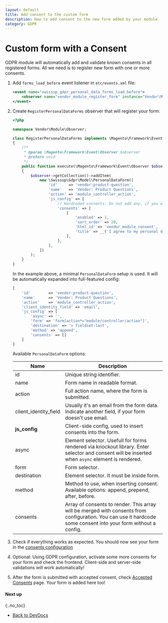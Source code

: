 ```yaml
---
layout: default
title: Add consent to the custom form
description: How to add consent to the new form added by your module
category: GDPR
---
```


# Custom form with a Consent

GDPR module will automatically add and validate known consents in all
registered forms. All we need is to register new form with one or more consents.

 1. Add `forms_load_before` event listener in `etc/events.xml` file:

    ```xml
    <event name="swissup_gdpr_personal_data_forms_load_before">
        <observer name="vendor_module_register_form" instance="Vendor\Module\Observer\RegisterPersonalDataForms" />
    </event>
    ```

 2. Create `RegisterPersonalDataForms` observer that will register your form:

    ```php
    <?php

    namespace Vendor\Module\Observer;

    class RegisterPersonalDataForms implements \Magento\Framework\Event\ObserverInterface
    {
        /**
         * @param \Magento\Framework\Event\Observer $observer
         * @return void
         */
        public function execute(\Magento\Framework\Event\Observer $observer)
        {
            $observer->getCollection()->addItem(
                new \Swissup\Gdpr\Model\PersonalDataForm([
                    'id'     => 'vendor:product-question',
                    'name'   => 'Vendor: Product Questions',
                    'action' => 'module_controller_action',
                    'js_config' => [
                        // Hardcoded consents. Do not add any, if you wish to control them from the configuration
                        'consents' => [
                            [
                                'enabled' => 1,
                                'sort_order' => 20,
                                'html_id' => 'vendor_module_consent',
                                'title' => __('I agree to my personal data being stored and used to display my questions on the site'),
                            ],
                        ],
                    ],
                ])
            );
        }
    }
    ```

    In the example above, a minimal `PersonalDataForm` setup is used. It will be
    automatically expanded into full-featured config:

    ```php
    [
        'id'        => 'vendor:product-question',
        'name'      => 'Vendor: Product Questions',
        'action'    => 'module_controller_action',
        'client_identity_field' => 'email',
        'js_config' => [
            'async' => '',
            'form' => 'form[action*="module/controller/action"]',
            'destination' => '> fieldset:last',
            'method' => 'append',
            'consents' => []
        ]
    ]
    ```

    Available `PersonalDataForm` options:

    Name            | Description
    ----------------|------------
    id              | Unique string identifier.
    name            | Form name in readable format.
    action          | Full action name, where the form is submitted.
    client_identity_field | Usually it's an email from the form data. Indicate another field, if your form doesn't use email.
    **js_config**   | Client-side config, used to insert consents into the form.
    async           | Element selector. Usefull for forms rendered via knockout library. Enter selector and consent will be inserted when `async` element is rendered.
    form            | Form selector.
    destination     | Element selector. It must be inside form.
    method          | Method to use, when inserting consent. Available options: append, prepend, after, before.
    consents        | Array of consents to render. This array will be merged with consents from configuration. You can use it hardcode some consent into your form without a config.

 3. Check if everything works as expected. You should now see your form in the
    [consents configuration](/m2/extensions/gdpr/configuration/#personal-data-consents-section)
 4. Optional: Using GDPR configuration, activate some more consents for your form and check the
    frontend. Client-side and server-side validations will work automatically!
 5. After the form is submitted with accepted consent, check
    [Accepted Consents](/m2/extensions/gdpr/backend/#accepted-consents) page.
    Your form is added here too!

#### Next up
{:.no_toc}

 -  [Back to DevDocs](/m2/extensions/gdpr/devdocs/)
